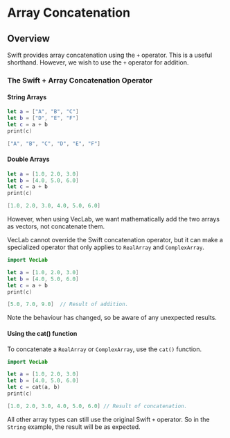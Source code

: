 # Array Concatenation

## Overview

Swift provides array concatenation using the `+` operator. This is a useful shorthand. However, we wish to use the `+` 
operator for addition.

### The Swift + Array Concatenation Operator

#### String Arrays

```swift
let a = ["A", "B", "C"]
let b = ["D", "E", "F"]
let c = a + b
print(c)

["A", "B", "C", "D", "E", "F"]
```
#### Double Arrays

```swift
let a = [1.0, 2.0, 3.0]
let b = [4.0, 5.0, 6.0]
let c = a + b
print(c)

[1.0, 2.0, 3.0, 4.0, 5.0, 6.0]
```

However, when using VecLab, we want mathematically add the two arrays as vectors, not concatenate them.

VecLab cannot override the Swift concatenation operator, but it can make a specialized operator that only applies 
to `RealArray` and `ComplexArray`.

```swift
import VecLab

let a = [1.0, 2.0, 3.0]
let b = [4.0, 5.0, 6.0]
let c = a + b
print(c)

[5.0, 7.0, 9.0]  // Result of addition.
```

Note the behaviour has changed, so be aware of any unexpected results.

#### Using the cat() function

To concatenate a `RealArray` or `ComplexArray`, use the `cat()` function.
```swift
import VecLab

let a = [1.0, 2.0, 3.0]
let b = [4.0, 5.0, 6.0]
let c = cat(a, b)
print(c)

[1.0, 2.0, 3.0, 4.0, 5.0, 6.0] // Result of concatenation.
```

All other array types can still use the original Swift `+` operator. So in the `String` example, the result will be as
expected.
